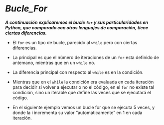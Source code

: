 # **_Bucle_For_**

**_A continuación explicaremos el bucle ```for``` y sus particularidades en Python, que comparado con otros lenguajes de comparación, tiene ciertas diferencias._**

- El ```for``` es un tipo de bucle, parecido al ```while``` pero con ciertas diferencias.
  
- La principal es que el número de iteraciones de un ```for``` esta definido de antemano, mientras que en un ```while``` no.
  
- La diferencia principal con respecto al ```while``` es en la condición.
  
- Mientras que en el ```while``` la condición era evaluada en cada iteración para decidir si volver a ejecutar o no el código, en el ```for``` no existe tal condición, sino un iterable que define las veces que se ejecutará el código.
  
- En el siguiente ejemplo vemos un bucle for que se ejecuta 5 veces, y donde la i incrementa su valor “automáticamente” en 1 en cada iteración.
